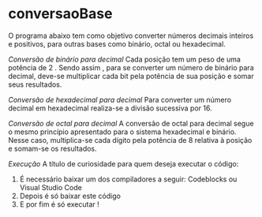 # conversaoBase
O programa  abaixo  tem como objetivo  converter números decimais inteiros e positivos, para outras bases como  binário, octal ou  hexadecimal. 

*Conversão de binário para decimal*
Cada  posição tem um peso de  uma potência  de 2 . Sendo assim , para se converter um número  de binário  para decimal, deve-se  multiplicar cada bit  pela potência  de sua posição e somar seus resultados.

*Conversão de hexadecimal  para decimal*
Para converter um número decimal em hexadecimal realiza-se a divisão sucessiva por 16.

*Conversão de  octal para decimal*
A conversão de octal para decimal segue o mesmo princípio apresentado para o sistema hexadecimal e binário. Nesse caso, multiplica-se cada dígito pela potência de 8 relativa à posição e somam-se os resultados. 

*Execução*
A título de curiosidade para quem deseja executar o código:

1. É necessário baixar  um dos compiladores a seguir: Codeblocks ou Visual Studio Code
2. Depois é só baixar este código 
3.  E por fim  é só executar !



